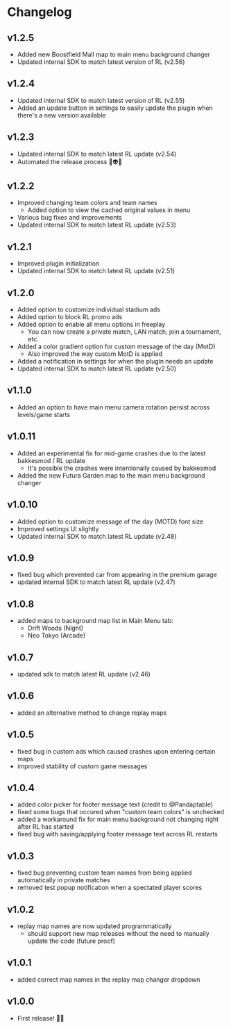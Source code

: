 # Changelog

## v1.2.5
- Added new Boostfield Mall map to main menu background changer
- Updated internal SDK to match latest version of RL (v2.56)

## v1.2.4
- Updated internal SDK to match latest version of RL (v2.55)
- Added an update button in settings to easily update the plugin when there's a new version available

## v1.2.3
- Updated internal SDK to match latest RL update (v2.54)
- Automated the release process 🥷👽👻

## v1.2.2
- Improved changing team colors and team names
  - Added option to view the cached original values in menu
- Various bug fixes and improvements
- Updated internal SDK to match latest RL update (v2.53)

## v1.2.1
- Improved plugin initialization
- Updated internal SDK to match latest RL update (v2.51)

## v1.2.0
- Added option to customize individual stadium ads
- Added option to block RL promo ads
- Added option to enable all menu options in freeplay
  - You can now create a private match, LAN match, join a tournament, etc.
- Added a color gradient option for custom message of the day (MotD)
  - Also improved the way custom MotD is applied
- Added a notification in settings for when the plugin needs an update
- Updated internal SDK to match latest RL update (v2.50)

## v1.1.0
- Added an option to have main menu camera rotation persist across levels/game starts

## v1.0.11
- Added an experimental fix for mid-game crashes due to the latest bakkesmod / RL update
  - It's possible the crashes were intentionally caused by bakkesmod
- Added the new Futura Garden map to the main menu background changer

## v1.0.10
- Added option to customize message of the day (MOTD) font size
- Improved settings UI slightly
- Updated internal SDK to match latest RL update (v2.48)

## v1.0.9
- fixed bug which prevented car from appearing in the premium garage
- updated internal SDK to match latest RL update (v2.47)

## v1.0.8
- added maps to background map list in Main Menu tab:
  - Drift Woods (Night)
  - Neo Tokyo (Arcade)

## v1.0.7
- updated sdk to match latest RL update (v2.46)

## v1.0.6
- added an alternative method to change replay maps
  
## v1.0.5
- fixed bug in custom ads which caused crashes upon entering certain maps
- improved stability of custom game messages
  
## v1.0.4
- added color picker for footer message text (credit to @Pandaptable)
- fixed some bugs that occured when "custom team colors" is unchecked
- added a workaround fix for main menu background not changing right after RL has started
- fixed bug with saving/applying footer message text across RL restarts

## v1.0.3
- fixed bug preventing custom team names from being applied automatically in private matches
- removed test popup notification when a spectated player scores

## v1.0.2
- replay map names are now updated programmatically
  - should support new map releases without the need to manually update the code (future proof)
  
## v1.0.1
- added correct map names in the replay map changer dropdown

## v1.0.0
- First release! 🥳🎉